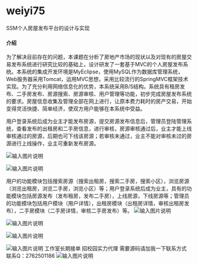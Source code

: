 # weiyi75
SSM个人房屋发布平台的设计与实现

#### 介绍
为了解决目前存在的问题，本课题在分析了房地产市场的现状以及对现有的房屋交易发布系统进行研究比较的基础上，设计研发了一套基于MVC的个人房屋发布系统。本系统的集成开发环境是MyEclipse，使用MySQL作为数据库管理系统，Web服务器采用Tomcat，运用MVC思想，采用比较流行的SpringMVC框架技术实现。为了充分利用网络信息化的优势，本系统采用B/S结构。系统具有租房发布、二手房发布、房源搜索、房源审核、用户管理等功能，初步完成房屋发布系统的要求。房屋信息收集及管理全部在网上进行，让原本费力耗时的房产交易，开始变得灵活快捷、简单经济，使双方用户能够在本系统中受益。

用户登录系统后成为业主才能发布房源，提交房源发布信息后，管理员登陆管理系统，查看发布的出租房和二手房信息，进行审核，房源审核通过后，业主才能上线审核通过的房源，后期也可下线该房源；若审核未通过，业主不能对审核未过的房源进行上线操作，业主可重新发布房源。

![输入图片说明](https://images.gitee.com/uploads/images/2021/0104/150235_22bead03_4865385.png "屏幕截图.png")

![输入图片说明](https://images.gitee.com/uploads/images/2021/0104/150243_dd200f0b_4865385.png "屏幕截图.png")

用户的功能模块包括搜索房源（搜索出租房，搜索二手房，搜索小区），浏览房源（浏览出租房，浏览二手房，浏览小区）等；用户登录系统后成为业主，具有的功能模块包括房源发布（发布租房，发布二手房），上线房源，下线房源等；管理员的功能模块包括用户模块（用户详情），出租房模块（出租房详情，审核出租房发布），二手房模块（二手房详情，审核二手房发布）等。
![输入图片说明](https://images.gitee.com/uploads/images/2021/0104/150252_5f879c30_4865385.png "屏幕截图.png")

![输入图片说明](https://images.gitee.com/uploads/images/2021/0104/150309_c427ceef_4865385.png "屏幕截图.png")

![输入图片说明](https://images.gitee.com/uploads/images/2021/0104/150317_18072986_4865385.png "屏幕截图.png")

![输入图片说明](https://images.gitee.com/uploads/images/2021/0104/150324_5d8d24a4_4865385.png "屏幕截图.png")
工作室长期接单 招校园实力代理
需要源码请加我一下联系方式
联系Q：2762501186
![输入图片说明](https://images.gitee.com/uploads/images/2020/1119/003728_cd598bb9_4865385.jpeg "微信.jpg")
